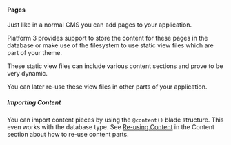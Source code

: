 #### Pages

Just like in a normal CMS you can add pages to your application.

Platform 3 provides support to store the content for these pages in the database or make use of the filesystem to use static view files which are part of your theme.

These static view files can include various content sections and prove to be very dynamic.

You can later re-use these view files in other parts of your application.

##### Importing Content

You can import content pieces by using the `@content()` blade structure. This even works with the database type. See [Re-using Content](#content) in the Content section about how to re-use content parts.
